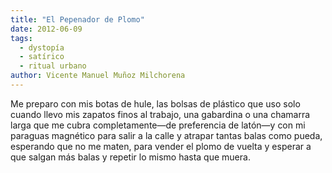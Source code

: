 ```yaml
---
title: "El Pepenador de Plomo"
date: 2012-06-09
tags: 
  - dystopía
  - satírico
  - ritual urbano
author: Vicente Manuel Muñoz Milchorena
---
```


Me preparo con mis botas de hule, las bolsas de plástico que uso solo cuando 
llevo mis zapatos finos al trabajo, una gabardina o una chamarra larga que me 
cubra completamente—de preferencia de latón—y con mi paraguas magnético para 
salir a la calle y atrapar tantas balas como pueda, esperando que no me maten, 
para vender el plomo de vuelta y esperar a que salgan más balas y repetir lo 
mismo hasta que muera.
